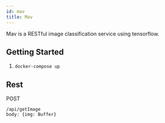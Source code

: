 ```yaml
---
id: mav
title: Mav
---
```


Mav is a RESTful image classification service using tensorflow.

## Getting Started

1. `docker-compose up`

## Rest

POST

```
/api/getImage
body: {img: Buffer}
```